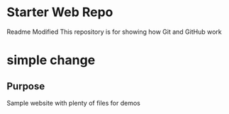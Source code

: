 # Starter Web Repo
Readme Modified
This repository is for showing how Git and GitHub work
# simple change
## Purpose

Sample website with plenty of files for demos